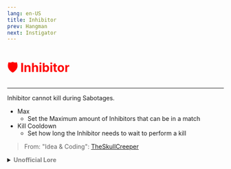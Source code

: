 ```yaml
---
lang: en-US
title: Inhibitor
prev: Hangman
next: Instigator
---
```


# <font color=red>🛡️ <b>Inhibitor</b></font> <Badge text="Killing" type="tip" vertical="middle"/>
---

Inhibitor cannot kill during Sabotages.
* Max
  * Set the Maximum amount of Inhibitors that can be in a match
* Kill Cooldown
  * Set how long the Inhibitor needs to wait to perform a kill

> From: "Idea & Coding": [TheSkullCreeper](https://github.com/Loonie-Toons)

<details>
<summary><b><font color=gray>Unofficial Lore</font></b></summary>

Prologue:
Once, there were two impostors who were the best of friends: The Saboteur and The Inhibitor. They worked together for The Mastermind, playing tricks and executing plans, always ready to support one another. Their friendship was strong, but everything changed one fateful day.

Chapter 1: The Prank Backfires
One morning, as they drove to work, The Inhibitor decided to play a prank on The Saboteur by tampering with his car. However, the prank went awry, and they accidentally struck a mysterious figure in the road. Panic set in as they jumped out to assess the situation.

The Inhibitor: “Oh, I’m so sorry! The car was sabotaged!”
Mysterious Figure: “Both of you! You’ve caused enough trouble in this town. What should your punishment be?”

Terrified, they sped away, realizing the gravity of their mistake.

Chapter 2: A Strange Curse
After the incident, The Saboteur found himself unable to complete any kills. Frustration mounted as he failed repeatedly, and he wondered if the mysterious figure's words had cursed him.

The Saboteur: “This is the fifth time! Do you think what that strange guy said was true?”
The Inhibitor: “Maybe... it started after the accident.”

Desperate to regain his skills, The Saboteur vowed to find the source of his misfortune.

Chapter 3: Confrontation and Guilt
When he stumbled upon a newspaper article hinting at the incident, he confronted The Inhibitor.

The Saboteur: “Did you really sabotage my car?!”
The Inhibitor: “It was just supposed to be a little revenge!”
The Saboteur: “A LITTLE?! I can’t kill anymore because of you!”

The tension escalated into an argument, and in the heat of the moment, they parted ways, leaving their friendship in tatters.

Chapter 4: A Heavy Heart
The Inhibitor felt a deep sense of guilt for what had happened. Every time a sabotage occurred during missions, she was reminded of their broken bond. The weight of their conflict made it nearly impossible for her to act as an impostor.

Now, when sabotages occurred, The Inhibitor would hesitate, unable to strike while memories of their friendship haunted her. The Saboteur's curse lingered, a reminder that sometimes, the bonds we forge can become our greatest challenges.

Epilogue:
As time passed, both impostors learned that their actions had consequences, shaping not only their fates but also their friendship. Now, when sabotage was needed, it was a race against time—because stalling could stall The Inhibitor.
> Submitted by: burgerman7286
</details>
